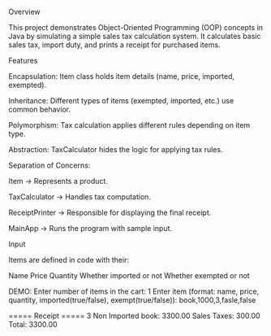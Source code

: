 Overview

This project demonstrates Object-Oriented Programming (OOP) concepts in Java by simulating a simple sales tax calculation system. It calculates basic sales tax, import duty, and prints a receipt for purchased items.

Features

Encapsulation: Item class holds item details (name, price, imported, exempted).

Inheritance: Different types of items (exempted, imported, etc.) use common behavior.

Polymorphism: Tax calculation applies different rules depending on item type.

Abstraction: TaxCalculator hides the logic for applying tax rules.

Separation of Concerns:

Item → Represents a product.

TaxCalculator → Handles tax computation.

ReceiptPrinter → Responsible for displaying the final receipt.

MainApp → Runs the program with sample input.

Input

Items are defined in code with their:

Name
Price
Quantity
Whether imported or not
Whether exempted or not

DEMO:
Enter number of items in the cart:
1
Enter item (format: name, price, quantity, imported(true/false), exempt(true/false)):
book,1000,3,fasle,false

===== Receipt =====
3  Non Imported book: 3300.00
Sales Taxes: 300.00
Total: 3300.00
